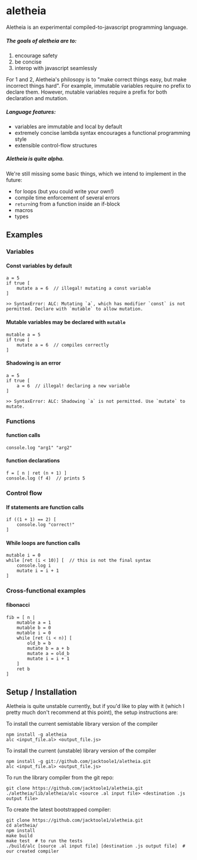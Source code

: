 aletheia
========

Aletheia is an experimental compiled-to-javascript programming language.

##### The goals of aletheia are to:
1. encourage safety
2. be concise
3. interop with javascript seamlessly

For 1 and 2, Aletheia's philosopy is to "make correct things easy, but make
incorrect things hard". For example, immutable variables require no prefix
to declare them. However, mutable variables require a prefix for both
declaration and mutation.

##### Language features:
 * variables are immutable and local by default
 * extremely concise lambda syntax encourages a functional programming style
 * extensible control-flow structures

##### Aletheia is quite alpha.

We're still missing some basic things, which we intend to implement in the
future:
 * for loops (but you could write your own!)
 * compile time enforcement of several errors
 * `return`ing from a function inside an if-block
 * macros
 * types

## Examples
### Variables
#### Const variables by default

    a = 5
    if true [
        mutate a = 6  // illegal! mutating a const variable
    ]

    >> SyntaxError: ALC: Mutating `a`, which has modifier `const` is not permitted. Declare with `mutable` to allow mutation.

#### Mutable variables may be declared with `mutable`

    mutable a = 5
    if true [
        mutate a = 6  // compiles correctly
    ]

#### Shadowing is an error

    a = 5
    if true [
        a = 6  // illegal! declaring a new variable
    ]

    >> SyntaxError: ALC: Shadowing `a` is not permitted. Use `mutate` to mutate.


### Functions
#### function calls

    console.log "arg1" "arg2"

#### function declarations

    f = [ n | ret (n + 1) ]
    console.log (f 4)  // prints 5


### Control flow
#### If statements are function calls

    if ((1 + 1) == 2) [
        console.log "correct!"
    ]

#### While loops are function calls

    mutable i = 0
    while [ret (i < 10)] [  // this is not the final syntax
        console.log i
        mutate i = i + 1
    ]

### Cross-functional examples
#### fibonacci

    fib = [ n |
        mutable a = 1
        mutable b = 0
        mutable i = 0
        while [ret (i < n)] [
            old_b = b
            mutate b = a + b
            mutate a = old_b
            mutate i = i + 1
        ]
        ret b
    ]


## Setup / Installation

Aletheia is quite unstable currently, but if you'd like to play with it (which I pretty much don't recommend at this point), the setup instructions are:

To install the current semistable library version of the compiler

    npm install -g aletheia
    alc <input_file.al> <output_file.js>

To install the current (unstable) library version of the compiler

    npm install -g git://github.com/jacktoole1/aletheia.git
    alc <input_file.al> <output_file.js>

To run the library compiler from the git repo:

    git clone https://github.com/jacktoole1/aletheia.git
    ./aletheia/lib/aletheia/alc <source .al input file> <destination .js output file>

To create the latest bootstrapped compiler:

    git clone https://github.com/jacktoole1/aletheia.git
    cd aletheia/
    npm install
    make build
    make test  # to run the tests
    ./build/alc [source .al input file] [destination .js output file]  # our created compiler

